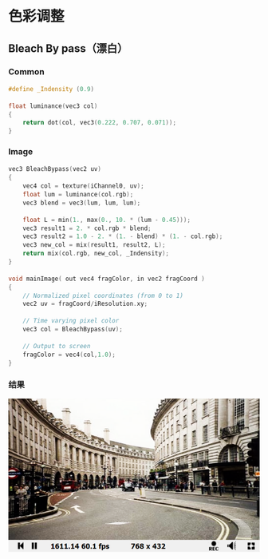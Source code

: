 # 色彩调整

## Bleach By pass（漂白）

### Common

```c
#define _Indensity (0.9)

float luminance(vec3 col)
{
    return dot(col, vec3(0.222, 0.707, 0.071));
}
```

### Image

```c++
vec3 BleachBypass(vec2 uv)
{
    vec4 col = texture(iChannel0, uv);
    float lum = luminance(col.rgb);
    vec3 blend = vec3(lum, lum, lum);
    
    float L = min(1., max(0., 10. * (lum - 0.45)));
    vec3 result1 = 2. * col.rgb * blend;
    vec3 result2 = 1.0 - 2. * (1. - blend) * (1. - col.rgb);
    vec3 new_col = mix(result1, result2, L);
    return mix(col.rgb, new_col, _Indensity);
}

void mainImage( out vec4 fragColor, in vec2 fragCoord )
{
    // Normalized pixel coordinates (from 0 to 1)
    vec2 uv = fragCoord/iResolution.xy;

    // Time varying pixel color
    vec3 col = BleachBypass(uv);

    // Output to screen
    fragColor = vec4(col,1.0);
}
```

### 结果

![image-20210507160318412](后处理技术——颜色调整.assets/image-20210507160318412.png)